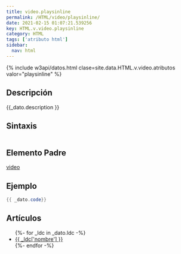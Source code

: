 ```yaml
---
title: video.playsinline
permalink: /HTML/video/playsinline/
date: 2021-02-15 01:07:21.539256
key: HTML.v.video.playsinline
category: HTML
tags: ['atributo html']
sidebar: 
  nav: html
---
```


{% include w3api/datos.html clase=site.data.HTML.v.video.atributos valor="playsinline" %}

## Descripción
{{_dato.description }}

## Sintaxis
~~~html
~~~

## Elemento Padre
[video](/HTML/video/)

## Ejemplo
~~~java
{{ _dato.code}}
~~~

## Artículos
<ul>
{%- for _ldc in _dato.ldc -%}
   <li>
       <a href="{{_ldc['url'] }}">{{ _ldc['nombre'] }}</a>
   </li>
{%- endfor -%}
</ul>
